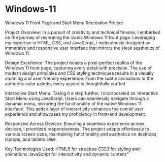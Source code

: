 # Windows-11

Windows 11 Front Page and Start Menu Recreation Project

Project Overview: In a pursuit of creativity and technical finesse, I embarked on the journey of recreating the iconic Windows 11 front page. Leveraging my expertise in HTML, CSS, and JavaScript, I meticulously designed an immersive and responsive user interface that mirrors the sleek aesthetics of Windows 11.

Design Excellence: The project boasts a pixel-perfect replica of the Windows 11 front page, capturing every detail with precision. The use of modern design principles and CSS styling techniques results in a visually stunning and user-friendly experience. From the subtle animations to the authentic color palette, every aspect is thoughtfully crafted.

Interactive Start Menu: Taking it a step further, I incorporated an interactive Start Menu using JavaScript. Users can seamlessly navigate through a dynamic menu, mirroring the functionality of the native Windows 11 interface. This added layer of interactivity enhances the overall user experience and showcases my proficiency in front-end development.

Responsive Across Devices: Ensuring a seamless experience across devices, I prioritized responsiveness. The project adapts effortlessly to various screen sizes, maintaining functionality and aesthetics on desktops, laptops, and tablets alike.

Key Technologies Used:
HTML5 for structure
CSS3 for styling and animations
JavaScript for interactivity and dynamic content."

